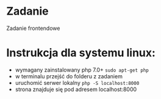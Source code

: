 # Zadanie
Zadanie frontendowe

# Instrukcja dla systemu linux:

* wymagany zainstalowany php 7.0+ `sudo apt-get php`
* w terminalu przejść do folderu z zadaniem 
* uruchomić serwer lokalny `php -S localhost:8000`
* strona znajduje się pod adresem localhost:8000
